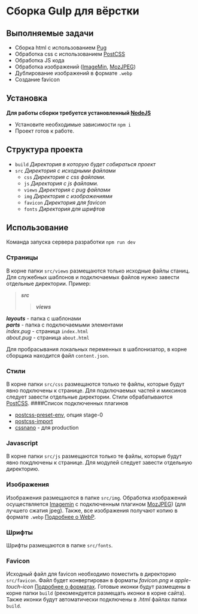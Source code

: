 # Сборка Gulp для вёрстки

## Выполняемые задачи
- Сборка html с использованием [Pug](https://pugjs.org)
- Обработка css с использованием [PostCSS](https://postcss.org/)
- Обработка JS кода
- Обработка изображений ([ImageMin](https://github.com/imagemin/imagemin), [MozJPEG](https://github.com/mozilla/mozjpeg))
- Дублирование изображений в формате ```.webp```
- Создание favicon

## Установка
**Для работы сборки требуется установленный [NodeJS](https://nodejs.org/)**
- Установите необходимые зависимости ```npm i```
- Проект готов к работе.

## Структура проекта
- ```build``` *Директория в которую будет собираться проект*
- ```src``` *Директория с исходными файлами*
  - ```css``` *Директория с css файлами.*
  - ```js``` *Директория с js файлами.*
  - ```views``` *Директория с pug файлами*
  - ```img``` *Директория с изображениями*
  - ```favicon``` *Директория для favicon*
  - ```fonts``` *Директория для шрифтов*

## Использование
Команда запуска сервера разработки ```npm run dev```

### Страницы
В корне папки ```src/views``` размещаются только исходные файлы станиц. Для служебных шаблонов и подключаемых файлов нужно завести отдельные директории. Пример:
> ***src***
>
>> ***views***
>>
>>> 
***layouts*** - папка с шаблонами  
***parts*** - папка с подключаемыми элементами  
*index.pug* - страница ```index.html```  
*about.pug* - страница ```about.html```

Для пробрасывания локальных переменных в шаблонизатор, в корне сборщика находится файл ```content.json```. 

### Стили
В корне папки ```src/css``` размещаются только те файлы, которые будут явно подключены к странице. Для подключаемых частей и миксинов следует завести отдельные директории.
Стили обрабатываются [PostCSS](https://postcss.org/). 
####Список подключенных плагинов 
- [postcss-preset-env](https://preset-env.cssdb.org/), опция stage-0
- [postcss-import](https://github.com/postcss/postcss-import)
- [cssnano](https://cssnano.co/) - для production

### Javascript
В корне папки ```src/js``` размещаются только те файлы, которые будут явно покдлючены к странице. Для модулей следует завести отдельную директорию.

### Изображения
Изображения размещаются в папке ```src/img```. Обработка изображений осуществляется [Imagemin](https://github.com/imagemin/imagemin) с подключенным плагином [MozJPEG](https://github.com/mozilla/mozjpeg)) (для лучшего сжатия jpeg). Также, все изображения получают копию в формате ```.webp``` [Подробнее о WebP](https://ru.wikipedia.org/wiki/WebP).

### Шрифты
Шрифты размещаются в папке ```src/fonts```.

### Favicon
Исходный файл для favicon необходимо поместить в директорию ```src/favicon```. Файл будет конвертирован в форматы *favicon.png* и *apple-touch-icon* [Подробнее о форматах](https://habr.com/ru/post/260777/). Готовые иконки будут размещены в корне папки ```build``` (рекомендуется размещать иконки в корне сайта). Также иконки будут автоматически подключены в *.html* файлах папки ```build```.

